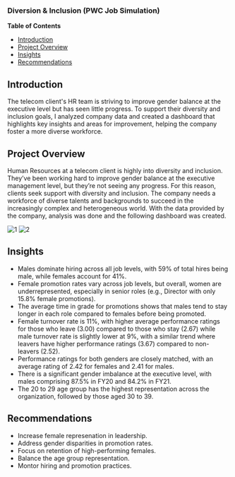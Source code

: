 ### Diversion & Inclusion (PWC Job Simulation)

**Table of Contents**
- [Introduction](#introduction)
- [Project Overview](#project-overview)
- [Insights](#insights)
- [Recommendations](#recommendations)

## Introduction
The telecom client's HR team is striving to improve gender balance at the executive level but has seen little progress. To support their diversity and inclusion goals, I analyzed company data and created a dashboard that highlights key insights and areas for improvement, helping the company foster a more diverse workforce.

## Project Overview
Human Resources at a telecom client is highly into diversity and inclusion. They’ve been working hard to improve gender balance at the executive management level, but they’re not seeing any progress. For this reason, clients seek support with diversity and inclusion. The company needs a workforce of diverse talents and backgrounds to succeed in the increasingly complex and heterogeneous world. With the data provided by the company, analysis was done and the following dashboard was created. 

![1](https://github.com/user-attachments/assets/35a5fad6-3943-4ea1-8331-c617aac6d6f2)
![2](https://github.com/user-attachments/assets/d5007e85-c28e-49bb-bee4-87a2d03e8f41)

## Insights
- Males dominate hiring across all job levels, with 59% of total hires being male, while females account for 41%.
- Female promotion rates vary across job levels, but overall, women are underrepresented, especially in senior roles (e.g., Director with only 15.8% female promotions).
- The average time in grade for promotions shows that males tend to stay longer in each role compared to females before being promoted.
- Female turnover rate is 11%, with higher average performance ratings for those who leave (3.00) compared to those who stay (2.67) while male turnover rate is slightly lower at 9%, with a similar trend where leavers have higher performance ratings (3.67) compared to non-leavers (2.52).
- Performance ratings for both genders are closely matched, with an average rating of 2.42 for females and 2.41 for males.
- There is a significant gender imbalance at the executive level, with males comprising 87.5% in FY20 and 84.2% in FY21.
- The 20 to 29 age group has the highest representation across the organization, followed by those aged 30 to 39.

## Recommendations
- Increase female represenation in leadership.
- Address gender disparities in promotion rates.
- Focus on retention of high-performing females.
- Balance the age group representation.
- Montor hiring and promotion practices.
